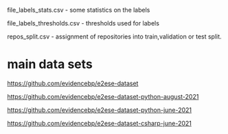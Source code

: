 file_labels_stats.csv - some statistics on the labels

file_labels_thresholds.csv - thresholds used for labels

repos_split.csv - assignment of repositories into train,validation or test split.

# main data sets

https://github.com/evidencebp/e2ese-dataset

https://github.com/evidencebp/e2ese-dataset-python-august-2021

https://github.com/evidencebp/e2ese-dataset-python-june-2021

https://github.com/evidencebp/e2ese-dataset-csharp-june-2021

